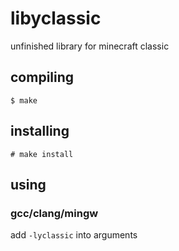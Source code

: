 # libyclassic
unfinished library for minecraft classic
## compiling
`$ make`
## installing
`# make install`
## using
### gcc/clang/mingw
add `-lyclassic` into arguments
